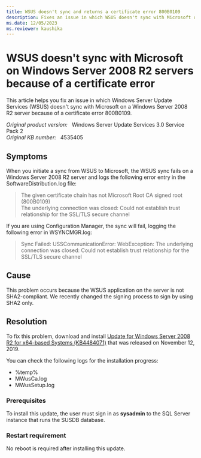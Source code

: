 ```yaml
---
title: WSUS doesn't sync and returns a certificate error 800B0109
description: Fixes an issue in which WSUS doesn't sync with Microsoft on Windows Server 2008 R2 servers because of a certificate error.
ms.date: 12/05/2023
ms.reviewer: kaushika
---
```

# WSUS doesn't sync with Microsoft on Windows Server 2008 R2 servers because of a certificate error

This article helps you fix an issue in which Windows Server Update Services (WSUS) doesn't sync with Microsoft on a Windows Server 2008 R2 server because of a certificate error 800B0109.

_Original product version:_ &nbsp; Windows Server Update Services 3.0 Service Pack 2  
_Original KB number:_ &nbsp; 4535405

## Symptoms

When you initiate a sync from WSUS to Microsoft, the WSUS sync fails on a Windows Server 2008 R2 server and logs the following error entry in the SoftwareDistribution.log file:

> The given certificate chain has not Microsoft Root CA signed root (800B0109)  
> The underlying connection was closed: Could not establish trust relationship for the SSL/TLS secure channel

If you are using Configuration Manager, the sync will fail, logging the following error in WSYNCMGR.log:

> Sync Failed: USSCommunicationError: WebException: The underlying connection was closed: Could not establish trust relationship for the SSL/TLS secure channel

## Cause

This problem occurs because the WSUS application on the server is not SHA2-compliant. We recently changed the signing process to sign by using SHA2 only.

## Resolution

To fix this problem, download and install [Update for Windows Server 2008 R2 for x64-based Systems (KB4484071)](https://www.catalog.update.microsoft.com/Search.aspx?q=KB4484071) that was released on November 12, 2019.

You can check the following logs for the installation progress:

- %temp%
- MWusCa.log
- MWusSetup.log

### Prerequisites

To install this update, the user must sign in as **sysadmin** to the SQL Server instance that runs the SUSDB database.

### Restart requirement

No reboot is required after installing this update.
